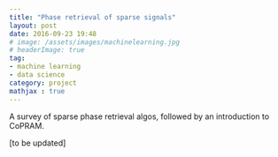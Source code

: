 ```yaml
---
title: "Phase retrieval of sparse signals"
layout: post
date: 2016-09-23 19:48
# image: /assets/images/machinelearning.jpg
# headerImage: true
tag:
- machine learning
- data science
category: project
mathjax : true
---
```


A survey of sparse phase retrieval algos, followed by an introduction to CoPRAM.

[to be updated]
